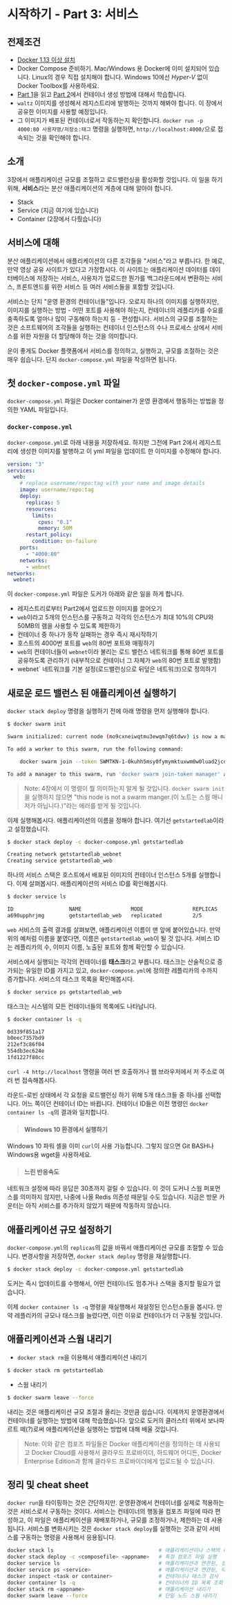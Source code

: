 # 시작하기 - Part 3: 서비스

## 전제조건

* [Docker 1.13 이상 설치](https://docs.docker.com/install/)
* Docker Compose 준비하기. Mac/Windows 용 Docker에 이미 설치되어 있습니다. Linux의 경우 직접 설치해야 합니다. Windows 10에선 *Hyper-V* 없이 Docker Toolbox를 사용하세요.
* [Part 1](./get-started-part1.md)을 읽고 [Part 2](./get-started-part2.md)에서 컨테이너 생성 방법에 대해서 학습합니다.
* `waltz` 이미지를 생성해서 레지스트리에 발행하는 것까지 해봐야 합니다. 이 장에서 공유한 이미지를 사용할 예정입니다.
* 그 이미지가 배포된 컨테이너로서 작동하는지 확인합니다. `docker run -p 4000:80 사용자명/저장소:태그` 명령을 실행하면, `http://localhost:4000/`으로 접속되는 것을 확인해야 합니다.

## 소개

3장에서 애플리케이션 규모를 조절하고 로드밸런싱을 활성화할 것입니다. 이 일을 하기 위해, **서비스**라는 분산 애플리케이션의 계층에 대해 알아야 합니다.

* Stack
* Service (지금 여기에 있습니다)
* Container (2장에서 다뤘습니다)

## 서비스에 대해

분산 애플리케이션에서 애플리케이션의 다른 조각들을 "서비스"라고 부릅니다. 한 예로, 만약 영상 공유 사이트가 있다고 가정합시다. 이 사이트는 애플리케이션 데이터를 데이터베이스에 저장하는 서비스, 사용자가 업로드한 뭔가를 백그라운드에서 변환하는 서비스, 프론트엔드를 위한 서비스 등 여러 서비스들을 포함할 것입니다.

서비스는 단지 "운영 환경의 컨테이너들"입니다. 오로지 하나의 이미지를 실행하지만, 이미지를 실행하는 방법 - 어떤 포트를 사용해야 하는지, 컨테이너의 레플리카를 수요를 충족하도록 얼마나 많이 구동해야 하는지 등 - 편성합니다. 서비스의 규모를 조절하는 것은 소프트웨어의 조각들을 실행하는 컨테이너 인스턴스의 수나 프로세스 상에서 서비스를 위한 자원을 더 할당해야 하는 것을 의미합니다.

운이 좋게도 Docker 플랫폼에서 서비스를 정의하고, 실행하고, 규모를 조절하는 것은 매우 쉽습니다. 단지 `docker-compose.yml` 파일을 작성하면 됩니다.

## 첫 `docker-compose.yml` 파일

`docker-compose.yml` 파일은 Docker container가 운영 환경에서 행동하는 방법을 정의한 YAML 파일입니다.

### `docker-compose.yml`

`docker-compose.yml`로 아래 내용을 저장하세요. 하지만 그전에 Part 2에서 레지스트리에 생성한 이미지를 발행하고 이 yml 파일을 업데이트 한 이미지를 수정해야 합니다.

```yml
version: "3"
services:
  web:
    # replace username/repo:tag with your name and image details
    image: username/repo:tag
    deploy:
      replicas: 5
      resources:
        limits:
          cpus: "0.1"
          memory: 50M
      restart_policy:
        condition: on-failure
    ports:
      - "4000:80"
    networks:
      - webnet
networks:
  webnet:
```

이 `docker-compose.yml` 파일은 도커가 아래와 같은 일을 하게 합니다.

* 레지스트리로부터 Part2에서 업로드한 이미지를 끌어오기
* `web`이라고 5개의 인스턴스를 구동하고 각각의 인스턴스가 최대 10%의 CPU와 50MB의 램을 사용할 수 있도록 제한하기
* 컨테이너 중 하나가 동작 실패하는 경우 즉시 재시작하기
* 호스트의 4000번 포트를 `web`의 80번 포트와 매핑하기
* `web`의 컨테이너들이 `webnet`이라 불리는 로드 밸런스 네트워크를 통해  80번 포트를 공유하도록 관리하기 (내부적으로 컨테이너 그 자체가 `web`의 80번 포트로 발행함)
* webnet` 네트워크를 기본 설정(로드밸런싱으로 뒤덮은 네트워크)으로 정의하기

## 새로운 로드 밸런스 된 애플리케이션 실행하기

`docker stack deploy` 명령을 실행하기 전에 아래 명령을 먼저 실행해야 합니다.

```sh
$ docker swarm init

Swarm initialized: current node (mo9cxneiwqtmu3ewqm7q6tdwv) is now a manager.

To add a worker to this swarm, run the following command:

    docker swarm join --token SWMTKN-1-0kuhh5msy0fymymktuxwm0w0luad2jcu8nq5ldalabcckutes9-3wgp251zlg6w5moe3d9ni9ya4 192.168.65.3:2377

To add a manager to this swarm, run 'docker swarm join-token manager' and follow the instructions.
```

> Note: 4장에서 이 명령이 뭘 의미하는지 알게 될 것입니다. `docker swarm init`을 실행하지 않으면 "this node is not a swarm manger.(이 노트는 스웜 매니저가 아닙니다.)"라는 에러를 받게 될 것입니다.

이제 실행해봅시다. 애플리케이션의 이름을 정해야 합니다. 여기선 `getstartedlab`이라고 설정했습니다.

```sh
$ docker stack deploy -c docker-compose.yml getstartedlab

Creating network getstartedlab_webnet
Creating service getstartedlab_web
```

하나의 서비스 스택은 호스트에서 배포된 이미지의 컨테이너 인스턴스 5개를 실행합니다. 이제 살펴봅시다. 애플리케이션의 서비스 ID를 확인해봅시다.

```sh
$ docker service ls

ID                  NAME                MODE                REPLICAS            IMAGE               PORTS
a690upphrjmg        getstartedlab_web   replicated          2/5                 username/repo:tag   *:80->80/tcp
```

`web` 서비스의 출력 결과를 살펴보면, 애플리케이션 이름이 맨 앞에 붙어있습니다. 만약 위의 예처럼 이름을 붙였다면, 이름은 `getstartedlab_web`이 될 것 입니다. 서비스 ID는 레플리카의 수, 이미지 이름, 노출된 포트와 함께 확인할 수 있습니다.

서비스에서 실행되는 각각의 컨테이너를 **태스크**라고 부릅니다. 태스크는 산술적으로 증가되는 유일한 ID를 가지고 있고, `docker-compose.yml`에 정의한 레플리카의 수까지 증가합니다. 서비스의 태스크 목록을 확인해봅시다.

```sh
$ docker service ps getstartedlab_web

```

태스크는 시스템의 모든 컨테이너들의 목록에도 나타납니다.

```sh
$ docker container ls -q

0d339f851a17
b0eec7357bd9
212ef3c86f04
554db3ec624e
1fd1227f80cc
```

`curl -4 http://localhost` 명령을 여러 번 호출하거나 웹 브라우저에서 저 주소로 여러 번 접속해봅시다.

라운드-로빈 상태에서 각 요청을 로드밸런싱 하기 위해 5개 태스크들 중 하나를 선택합니다. 어느 쪽이던 컨테이너 ID는 바뀝니다. 컨테이너 ID들은 이전 명령인 `docker container ls -q`의 결과와 일치합니다.

> #### Windows 10 환경에서 실행하기
Windows 10 파워 셸을 이미 `curl`이 사용 가능합니다. 그렇지 않으면 Git BASH나 Windows용 wget을 사용하세요.

> #### 느린 반응속도
네트워크 설정에 따라 응답은 30초까지 걸릴 수 있습니다. 이 것이 도커나 스웜 퍼포먼스를 의미하지 않지만, 나중에 나올 Redis 의존성 때문일 수도 있습니다. 지금은 방문 카운터는 아직 서비스를 추가하지 않았기 때문에 작동하지 않습니다.

## 애플리케이션 규모 설정하기

`docker-compose.yml`의 `replicas`의 값을 바꿔서 애플리케이션 규모를 조절할 수 있습니다. 변경사항을 저장하면, `docker stack deploy` 명령을 재실행합니다.

```sh
$ docker stack deploy -c docker-compose.yml getstartedlab
```

도커는 즉시 업데이트를 수행해서, 어떤 컨테이너도 멈추거나 스택을 중지할 필요가 없습니다.

이제 `docker container ls -q` 명령을 재실행해서 재설정된 인스턴스들을 봅시다. 만약 레플리카의 규모나 태스크를 늘렸다면, 이런 이유로 컨테이너가 더 구동될 것입니다.

## 애플리케이션과 스웜 내리기

* `docker stack rm`을 이용해서 애플리케이션 내리기  

```sh
$ docker stack rm getstartedlab
```

* 스웜 내리기  

```sh
$ docker swarm leave --force
```

내리는 것은 애플리케이션 규모 조절과 올리는 것만큼 쉽습니다. 이제까지 운영환경에서 컨테이너를 실행하는 방법에 대해 학습했습니다. 앞으로 도커의 클러스터 위에서 보나파르트 떼(?)로써 애플리케이션을 실행하는 방법에 대해 배울 것입니다.

> Note: 이와 같은 컴포즈 파일들은 Docker 애플리케이션을 정의하는 데 사용되고 Docker Cloud를 사용해서 클라우드 프로바이더, 하드웨어 어디든, Docker Enterprise Edition과 함께 클라우드 프로바이더에게 업로드될 수 있습니다.

## 정리 및 cheat sheet

`docker run`을 타이핑하는 것은 간단하지만. 운영환경에서 컨테이너를 실제로 적용하는 것은 서비스로서 구동하는 것이다. 서비스는 컨테이너의 행동을 컴포즈 파일에 따라 편성하고, 이 파일은 애플리케이션을 재배포하거나, 규모를 조정하거나, 제한하는 데 사용됩니다. 서비스를 변화시키는 것은 `docker stack deploy`를 실행하는 것과 같이 서비스를 구동하는 명령을 사용해서 응용됩니다.

```sh
docker stack ls                                  # 애플리케이션이나 스택의 리스트 조회
docker stack deploy -c <composefile> <appname>   # 특정 컴포즈 파일 실행
docker service ls                                # 애플리케이션과 연관된, 실행 중인 서비스 목록 조회
docker service ps <service>                      # 애플리케이션과 연관된, 태스크 목록 조회
docker inspect <task or container>               # 컨테이너나 태스크 검사
docker container ls -q                           # 컨테이너의 ID 목록 조회
docker stack rm <appname>                        # 애플리케이션 내리기
docker swarm leave --force                       # 단일 노드 스웜 내리기
```
